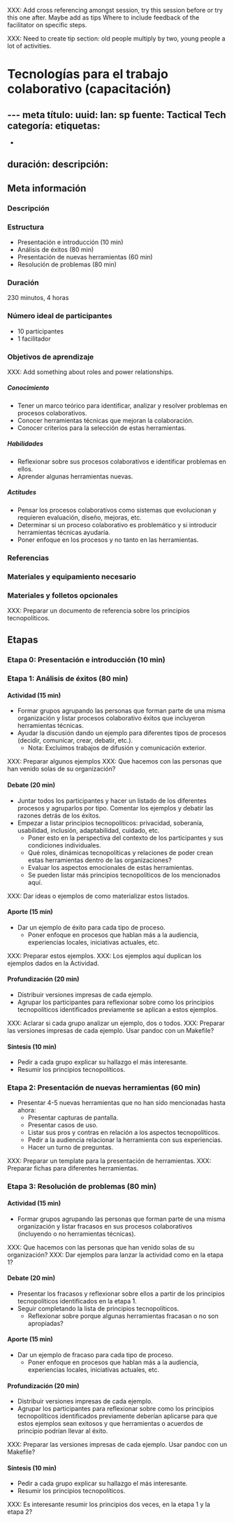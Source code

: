 ﻿XXX: Add cross referencing amongst session, try this session before or try this one after.
     Maybe add as tips Where to include feedback of the facilitator on specific steps.

XXX: Need to create tip section: old people multiply by two, young people a lot of activities.

# Tecnologías para el trabajo colaborativo (capacitación)
--- meta
título:
uuid:
lan: sp
fuente: Tactical Tech
categoría:
etiquetas:
  -
  -
duración:
descripción:
---

## Meta información

### Descripción

### Estructura

- Presentación e introducción (10 min)
- Análisis de éxitos (80 min)
- Presentación de nuevas herramientas (60 min)
- Resolución de problemas (80 min)

### Duración

230 minutos, 4 horas

### Número ideal de participantes

- 10 participantes
- 1 facilitador

### Objetivos de aprendizaje

XXX: Add something about roles and power relationships.

##### Conocimiento

- Tener un marco teórico para identificar, analizar y resolver problemas
  en procesos colaborativos.
- Conocer herramientas técnicas que mejoran la colaboración.
- Conocer criterios para la selección de estas herramientas.

##### Habilidades

- Reflexionar sobre sus procesos colaborativos e identificar problemas
  en ellos.
- Aprender algunas herramientas nuevas.

##### Actitudes

- Pensar los procesos colaborativos como sistemas que evolucionan y
  requieren evaluación, diseño, mejoras, etc.
- Determinar si un proceso colaborativo es problemático y si introducir
  herramientas técnicas ayudaría.
- Poner enfoque en los procesos y no tanto en las herramientas.

### Referencias

### Materiales y equipamiento necesario

### Materiales y folletos opcionales

XXX: Preparar un documento de referencia sobre los principios tecnopolíticos.

## Etapas

### Etapa 0: Presentación e introducción (10 min)

### Etapa 1: Análisis de éxitos (80 min)

#### Actividad (15 min)

- Formar grupos agrupando las personas que forman parte de una misma
  organización y listar procesos colaborativo éxitos que incluyeron
  herramientas técnicas.
- Ayudar la discusión dando un ejemplo para diferentes tipos de procesos
  (decidir, comunicar, crear, debatir, etc.).
  - Nota: Excluimos trabajos de difusión y comunicación exterior.

XXX: Preparar algunos ejemplos
XXX: Que hacemos con las personas que han venido solas de su organización?

#### Debate (20 min)

- Juntar todos los participantes y hacer un listado de los diferentes
  procesos y agruparlos por tipo. Comentar los ejemplos y debatir las
  razones detrás de los éxitos.
- Empezar a listar principios tecnopolíticos: privacidad, soberanía,
  usabilidad, inclusión, adaptabilidad, cuidado, etc.
  - Poner esto en la perspectiva del contexto de los participantes y sus
    condiciones individuales.
  - Qué roles, dinámicas tecnopolíticas y relaciones de poder crean
    estas herramientas dentro de las organizaciones?
  - Evaluar los aspectos emocionales de estas herramientas.
  - Se pueden listar más principios tecnopolíticos de los mencionados
    aquí.

XXX: Dar ideas o ejemplos de como materializar estos listados.

#### Aporte (15 min)

- Dar un ejemplo de éxito para cada tipo de proceso.
  - Poner enfoque en procesos que hablan más a la audiencia,
    experiencias locales, iniciativas actuales, etc.

XXX: Preparar estos ejemplos.
XXX: Los ejemplos aquí duplican los ejemplos dados en la Actividad.

#### Profundización (20 min)

- Distribuir versiones impresas de cada ejemplo.
- Agrupar los participantes para reflexionar sobre como los principios
  tecnopolíticos identificados previamente se aplican a estos ejemplos.

XXX: Aclarar si cada grupo analizar un ejemplo, dos o todos.
XXX: Preparar las versiones impresas de cada ejemplo. Usar pandoc con un Makefile?

#### Síntesis (10 min)

- Pedir a cada grupo explicar su hallazgo el más interesante.
- Resumir los principios tecnopolíticos.

### Etapa 2: Presentación de nuevas herramientas (60 min)

- Presentar 4-5 nuevas herramientas que no han sido mencionadas hasta
  ahora:
  - Presentar capturas de pantalla.
  - Presentar casos de uso.
  - Listar sus pros y contras en relación a los aspectos tecnopolíticos.
  - Pedir a la audiencia relacionar la herramienta con sus experiencias.
  - Hacer un turno de preguntas.

XXX: Preparar un template para la presentación de herramientas.
XXX: Preparar fichas para diferentes herramientas.

### Etapa 3: Resolución de problemas (80 min)

#### Actividad (15 min)

- Formar grupos agrupando las personas que forman parte de una misma
  organización y listar fracasos en sus procesos colaborativos
  (incluyendo o no herramientas técnicas).

XXX: Que hacemos con las personas que han venido solas de su organización?
XXX: Dar ejemplos para lanzar la actividad como en la etapa 1?

#### Debate (20 min)

- Presentar los fracasos y reflexionar sobre ellos a partir de los
  principios tecnopolíticos identificados en la etapa 1.
- Seguir completando la lista de principios tecnopolíticos.
  - Reflexionar sobre porque algunas herramientas fracasan o no son apropiadas?

#### Aporte (15 min)

- Dar un ejemplo de fracaso para cada tipo de proceso.
  - Poner enfoque en procesos que hablan más a la audiencia,
    experiencias locales, iniciativas actuales, etc.

#### Profundización (20 min)

- Distribuir versiones impresas de cada ejemplo.
- Agrupar los participantes para reflexionar sobre como los principios
  tecnopolíticos identificados previamente deberían aplicarse para que
  estos ejemplos sean exitosos y que herramientas o acuerdos de
  principio podrían llevar al éxito.

XXX: Preparar las versiones impresas de cada ejemplo. Usar pandoc con un Makefile?

#### Síntesis (10 min)

- Pedir a cada grupo explicar su hallazgo el más interesante.
- Resumir los principios tecnopolíticos.

XXX: Es interesante resumir los principios dos veces, en la etapa 1 y la etapa 2?
